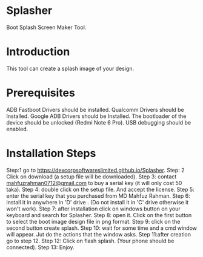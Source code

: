 # Splasher
Boot Splash Screen Maker Tool. 
# Introduction
This tool can create a splash image of your design. 

# Prerequisites
ADB Fastboot Drivers should be installed. 
Qualcomm Drivers should be Installed. 
Google ADB Drivers should be Installed. 
The bootloader of the device should be unlocked (Redmi Note 6 Pro). 
USB debugging should be enabled. 
# Installation Steps
Step:1 go to https://dexcorpsoftwareslimited.github.io/Splasher. 
Step: 2 Click on download (a setup file will be downloaded). 
Step 3: contact mahfuzrahman0712@gmail.com to buy a serial key (it will only cost 50 taka). 
Step 4: double click on the setup file. And accept the license. 
Step 5: enter the serial key that you purchased from MD Mahfuz Rahman. 
Step 6: install it in anywhere in 'D' drive . (Do not install it in 'C' drive otherwise it won't work). 
Step 7: after installation click on windows button on your keyboard and search for Splasher. 
Step 8: open it. Click on the first button to select the boot image design file in png format. 
Step 9: click on the second button create splash. 
Step 10: wait for some time and a cmd window will appear. Jut do the actions that the window asks. 
Step 11:after creation go to step 12. 
Step 12: Click on flash splash. (Your phone should be connected). 
Step 13: Enjoy. 

